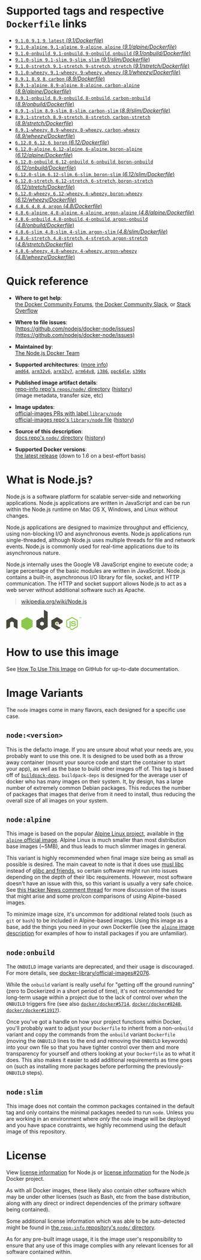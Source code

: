 <!--

********************************************************************************

WARNING:

    DO NOT EDIT "node/README.md"

    IT IS AUTO-GENERATED

    (from the other files in "node/" combined with a set of templates)

********************************************************************************

-->

# Supported tags and respective `Dockerfile` links

-	[`9.1.0`, `9.1`, `9`, `latest` (*9.1/Dockerfile*)](https://github.com/nodejs/docker-node/blob/0d53412448be2ab19616d4a1beb817a6b856840b/9.1/Dockerfile)
-	[`9.1.0-alpine`, `9.1-alpine`, `9-alpine`, `alpine` (*9.1/alpine/Dockerfile*)](https://github.com/nodejs/docker-node/blob/23488f3105c40f3c69e36629cfa3df786c27e54a/9.1/alpine/Dockerfile)
-	[`9.1.0-onbuild`, `9.1-onbuild`, `9-onbuild`, `onbuild` (*9.1/onbuild/Dockerfile*)](https://github.com/nodejs/docker-node/blob/23488f3105c40f3c69e36629cfa3df786c27e54a/9.1/onbuild/Dockerfile)
-	[`9.1.0-slim`, `9.1-slim`, `9-slim`, `slim` (*9.1/slim/Dockerfile*)](https://github.com/nodejs/docker-node/blob/0d53412448be2ab19616d4a1beb817a6b856840b/9.1/slim/Dockerfile)
-	[`9.1.0-stretch`, `9.1-stretch`, `9-stretch`, `stretch` (*9.1/stretch/Dockerfile*)](https://github.com/nodejs/docker-node/blob/0d53412448be2ab19616d4a1beb817a6b856840b/9.1/stretch/Dockerfile)
-	[`9.1.0-wheezy`, `9.1-wheezy`, `9-wheezy`, `wheezy` (*9.1/wheezy/Dockerfile*)](https://github.com/nodejs/docker-node/blob/0d53412448be2ab19616d4a1beb817a6b856840b/9.1/wheezy/Dockerfile)
-	[`8.9.1`, `8.9`, `8`, `carbon` (*8.9/Dockerfile*)](https://github.com/nodejs/docker-node/blob/0d53412448be2ab19616d4a1beb817a6b856840b/8.9/Dockerfile)
-	[`8.9.1-alpine`, `8.9-alpine`, `8-alpine`, `carbon-alpine` (*8.9/alpine/Dockerfile*)](https://github.com/nodejs/docker-node/blob/d39f0a67e63c27300edf2a54a4bd599332c30089/8.9/alpine/Dockerfile)
-	[`8.9.1-onbuild`, `8.9-onbuild`, `8-onbuild`, `carbon-onbuild` (*8.9/onbuild/Dockerfile*)](https://github.com/nodejs/docker-node/blob/d39f0a67e63c27300edf2a54a4bd599332c30089/8.9/onbuild/Dockerfile)
-	[`8.9.1-slim`, `8.9-slim`, `8-slim`, `carbon-slim` (*8.9/slim/Dockerfile*)](https://github.com/nodejs/docker-node/blob/0d53412448be2ab19616d4a1beb817a6b856840b/8.9/slim/Dockerfile)
-	[`8.9.1-stretch`, `8.9-stretch`, `8-stretch`, `carbon-stretch` (*8.9/stretch/Dockerfile*)](https://github.com/nodejs/docker-node/blob/0d53412448be2ab19616d4a1beb817a6b856840b/8.9/stretch/Dockerfile)
-	[`8.9.1-wheezy`, `8.9-wheezy`, `8-wheezy`, `carbon-wheezy` (*8.9/wheezy/Dockerfile*)](https://github.com/nodejs/docker-node/blob/0d53412448be2ab19616d4a1beb817a6b856840b/8.9/wheezy/Dockerfile)
-	[`6.12.0`, `6.12`, `6`, `boron` (*6.12/Dockerfile*)](https://github.com/nodejs/docker-node/blob/0d53412448be2ab19616d4a1beb817a6b856840b/6.12/Dockerfile)
-	[`6.12.0-alpine`, `6.12-alpine`, `6-alpine`, `boron-alpine` (*6.12/alpine/Dockerfile*)](https://github.com/nodejs/docker-node/blob/c08b10809d73d5a2de8702fc2fd214315a71bace/6.12/alpine/Dockerfile)
-	[`6.12.0-onbuild`, `6.12-onbuild`, `6-onbuild`, `boron-onbuild` (*6.12/onbuild/Dockerfile*)](https://github.com/nodejs/docker-node/blob/c08b10809d73d5a2de8702fc2fd214315a71bace/6.12/onbuild/Dockerfile)
-	[`6.12.0-slim`, `6.12-slim`, `6-slim`, `boron-slim` (*6.12/slim/Dockerfile*)](https://github.com/nodejs/docker-node/blob/0d53412448be2ab19616d4a1beb817a6b856840b/6.12/slim/Dockerfile)
-	[`6.12.0-stretch`, `6.12-stretch`, `6-stretch`, `boron-stretch` (*6.12/stretch/Dockerfile*)](https://github.com/nodejs/docker-node/blob/0d53412448be2ab19616d4a1beb817a6b856840b/6.12/stretch/Dockerfile)
-	[`6.12.0-wheezy`, `6.12-wheezy`, `6-wheezy`, `boron-wheezy` (*6.12/wheezy/Dockerfile*)](https://github.com/nodejs/docker-node/blob/0d53412448be2ab19616d4a1beb817a6b856840b/6.12/wheezy/Dockerfile)
-	[`4.8.6`, `4.8`, `4`, `argon` (*4.8/Dockerfile*)](https://github.com/nodejs/docker-node/blob/0d53412448be2ab19616d4a1beb817a6b856840b/4.8/Dockerfile)
-	[`4.8.6-alpine`, `4.8-alpine`, `4-alpine`, `argon-alpine` (*4.8/alpine/Dockerfile*)](https://github.com/nodejs/docker-node/blob/e5c9a1b6a8e2a176d81e48552ed0a7105246df92/4.8/alpine/Dockerfile)
-	[`4.8.6-onbuild`, `4.8-onbuild`, `4-onbuild`, `argon-onbuild` (*4.8/onbuild/Dockerfile*)](https://github.com/nodejs/docker-node/blob/e5c9a1b6a8e2a176d81e48552ed0a7105246df92/4.8/onbuild/Dockerfile)
-	[`4.8.6-slim`, `4.8-slim`, `4-slim`, `argon-slim` (*4.8/slim/Dockerfile*)](https://github.com/nodejs/docker-node/blob/0d53412448be2ab19616d4a1beb817a6b856840b/4.8/slim/Dockerfile)
-	[`4.8.6-stretch`, `4.8-stretch`, `4-stretch`, `argon-stretch` (*4.8/stretch/Dockerfile*)](https://github.com/nodejs/docker-node/blob/0d53412448be2ab19616d4a1beb817a6b856840b/4.8/stretch/Dockerfile)
-	[`4.8.6-wheezy`, `4.8-wheezy`, `4-wheezy`, `argon-wheezy` (*4.8/wheezy/Dockerfile*)](https://github.com/nodejs/docker-node/blob/0d53412448be2ab19616d4a1beb817a6b856840b/4.8/wheezy/Dockerfile)

# Quick reference

-	**Where to get help**:  
	[the Docker Community Forums](https://forums.docker.com/), [the Docker Community Slack](https://blog.docker.com/2016/11/introducing-docker-community-directory-docker-community-slack/), or [Stack Overflow](https://stackoverflow.com/search?tab=newest&q=docker)

-	**Where to file issues**:  
	[https://github.com/nodejs/docker-node/issues](https://github.com/nodejs/docker-node/issues)

-	**Maintained by**:  
	[The Node.js Docker Team](https://github.com/nodejs/docker-node)

-	**Supported architectures**: ([more info](https://github.com/docker-library/official-images#architectures-other-than-amd64))  
	[`amd64`](https://hub.docker.com/r/amd64/node/), [`arm32v6`](https://hub.docker.com/r/arm32v6/node/), [`arm32v7`](https://hub.docker.com/r/arm32v7/node/), [`arm64v8`](https://hub.docker.com/r/arm64v8/node/), [`i386`](https://hub.docker.com/r/i386/node/), [`ppc64le`](https://hub.docker.com/r/ppc64le/node/), [`s390x`](https://hub.docker.com/r/s390x/node/)

-	**Published image artifact details**:  
	[repo-info repo's `repos/node/` directory](https://github.com/docker-library/repo-info/blob/master/repos/node) ([history](https://github.com/docker-library/repo-info/commits/master/repos/node))  
	(image metadata, transfer size, etc)

-	**Image updates**:  
	[official-images PRs with label `library/node`](https://github.com/docker-library/official-images/pulls?q=label%3Alibrary%2Fnode)  
	[official-images repo's `library/node` file](https://github.com/docker-library/official-images/blob/master/library/node) ([history](https://github.com/docker-library/official-images/commits/master/library/node))

-	**Source of this description**:  
	[docs repo's `node/` directory](https://github.com/docker-library/docs/tree/master/node) ([history](https://github.com/docker-library/docs/commits/master/node))

-	**Supported Docker versions**:  
	[the latest release](https://github.com/docker/docker-ce/releases/latest) (down to 1.6 on a best-effort basis)

# What is Node.js?

Node.js is a software platform for scalable server-side and networking applications. Node.js applications are written in JavaScript and can be run within the Node.js runtime on Mac OS X, Windows, and Linux without changes.

Node.js applications are designed to maximize throughput and efficiency, using non-blocking I/O and asynchronous events. Node.js applications run single-threaded, although Node.js uses multiple threads for file and network events. Node.js is commonly used for real-time applications due to its asynchronous nature.

Node.js internally uses the Google V8 JavaScript engine to execute code; a large percentage of the basic modules are written in JavaScript. Node.js contains a built-in, asynchronous I/O library for file, socket, and HTTP communication. The HTTP and socket support allows Node.js to act as a web server without additional software such as Apache.

> [wikipedia.org/wiki/Node.js](https://en.wikipedia.org/wiki/Node.js)

![logo](https://raw.githubusercontent.com/docker-library/docs/01c12653951b2fe592c1f93a13b4e289ada0e3a1/node/logo.png)

# How to use this image

See [How To Use This Image](https://github.com/nodejs/docker-node/blob/master/README.md#how-to-use-this-image) on GitHub for up-to-date documentation.

# Image Variants

The `node` images come in many flavors, each designed for a specific use case.

## `node:<version>`

This is the defacto image. If you are unsure about what your needs are, you probably want to use this one. It is designed to be used both as a throw away container (mount your source code and start the container to start your app), as well as the base to build other images off of. This tag is based off of [`buildpack-deps`](https://registry.hub.docker.com/_/buildpack-deps/). `buildpack-deps` is designed for the average user of docker who has many images on their system. It, by design, has a large number of extremely common Debian packages. This reduces the number of packages that images that derive from it need to install, thus reducing the overall size of all images on your system.

## `node:alpine`

This image is based on the popular [Alpine Linux project](http://alpinelinux.org), available in [the `alpine` official image](https://hub.docker.com/_/alpine). Alpine Linux is much smaller than most distribution base images (~5MB), and thus leads to much slimmer images in general.

This variant is highly recommended when final image size being as small as possible is desired. The main caveat to note is that it does use [musl libc](http://www.musl-libc.org) instead of [glibc and friends](http://www.etalabs.net/compare_libcs.html), so certain software might run into issues depending on the depth of their libc requirements. However, most software doesn't have an issue with this, so this variant is usually a very safe choice. See [this Hacker News comment thread](https://news.ycombinator.com/item?id=10782897) for more discussion of the issues that might arise and some pro/con comparisons of using Alpine-based images.

To minimize image size, it's uncommon for additional related tools (such as `git` or `bash`) to be included in Alpine-based images. Using this image as a base, add the things you need in your own Dockerfile (see the [`alpine` image description](https://hub.docker.com/_/alpine/) for examples of how to install packages if you are unfamiliar).

## `node:onbuild`

The `ONBUILD` image variants are deprecated, and their usage is discouraged. For more details, see [docker-library/official-images#2076](https://github.com/docker-library/official-images/issues/2076).

While the `onbuild` variant is really useful for "getting off the ground running" (zero to Dockerized in a short period of time), it's not recommended for long-term usage within a project due to the lack of control over *when* the `ONBUILD` triggers fire (see also [`docker/docker#5714`](https://github.com/docker/docker/issues/5714), [`docker/docker#8240`](https://github.com/docker/docker/issues/8240), [`docker/docker#11917`](https://github.com/docker/docker/issues/11917)).

Once you've got a handle on how your project functions within Docker, you'll probably want to adjust your `Dockerfile` to inherit from a non-`onbuild` variant and copy the commands from the `onbuild` variant `Dockerfile` (moving the `ONBUILD` lines to the end and removing the `ONBUILD` keywords) into your own file so that you have tighter control over them and more transparency for yourself and others looking at your `Dockerfile` as to what it does. This also makes it easier to add additional requirements as time goes on (such as installing more packages before performing the previously-`ONBUILD` steps).

## `node:slim`

This image does not contain the common packages contained in the default tag and only contains the minimal packages needed to run `node`. Unless you are working in an environment where *only* the `node` image will be deployed and you have space constraints, we highly recommend using the default image of this repository.

# License

View [license information](https://github.com/nodejs/node/blob/master/LICENSE) for Node.js or [license information](https://github.com/nodejs/docker-node/blob/master/LICENSE) for the Node.js Docker project.

As with all Docker images, these likely also contain other software which may be under other licenses (such as Bash, etc from the base distribution, along with any direct or indirect dependencies of the primary software being contained).

Some additional license information which was able to be auto-detected might be found in [the `repo-info` repository's `node/` directory](https://github.com/docker-library/repo-info/tree/master/repos/node).

As for any pre-built image usage, it is the image user's responsibility to ensure that any use of this image complies with any relevant licenses for all software contained within.
